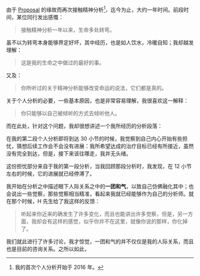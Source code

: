 由于 [Proposal]() 的缘故而再次接触精神分析[^1]，迄今为止，大约一年时间。前段时间，某位同行发出感慨：

> 接触精神分析一年以来，生命多处转弯。

虽不以为转弯本身能够界定好坏，其中经历，也是如人饮水，冷暖自知；我却越发理解：

> 这是我的生命之中做过的最好的事。

又及：

> 你所听过的关于精神分析能够改变命运的说法，它们都是真的。

关于个人分析的必要，一些基本原因，也是非常容易理解，我很喜欢这一解释：

> 你只能够以自己被倾听的方式去倾听他人。

而在此处，针对这个问题，我却很想讲述一个我所经历的分析段落：

在我的第二段个人分析即将到达 30 小节的时候，我觉察到自己内心开始有些担忧，猜想后续工作会不会没有进展：我所希望达成的治疗目标已经有所接近，虽然没有完全到达，但是，接下来该往哪走，我并无头绪。

这份担忧部分来自于我的第一段分析，当我回顾那段分析时，我发现，在 12 小节左右的时候，它的进展就已经停滞了。

我开始在分析之中描述眼下人际关系之中的**一团和气**，以致自己仿佛融化其中；也会说出一些觉察，那些觉察相当精准，看起来我就已经能够作为自己的分析师。就在那个时候，H 先生给了我这样的反馈：

> 听起来你近来的确发生了许多变化，而且也能讲出许多觉察，但是，另一方面，我却会有这样的感觉，似乎你并不在这里，就像你说的那样，你化掉了。

我们就此进行了许多讨论，我才惊觉，一团和气的并不仅仅是我的人际关系，而且也是目前的咨询关系。之所以如此，

[^1]: 我的首次个人分析开始于 2016 年。

